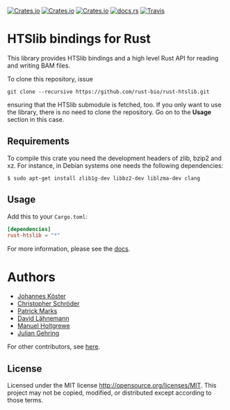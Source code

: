 [![Crates.io](https://img.shields.io/crates/d/rust-htslib.svg)](https://crates.io/crates/rust-htslib)
[![Crates.io](https://img.shields.io/crates/v/rust-htslib.svg)](https://crates.io/crates/rust-htslib)
[![Crates.io](https://img.shields.io/crates/l/rust-htslib.svg)](https://crates.io/crates/rust-htslib)
[![docs.rs](https://docs.rs/rust-htslib/badge.svg)](https://docs.rs/rust-htslib)
[![Travis](https://img.shields.io/travis/rust-bio/rust-htslib.svg)](https://travis-ci.org/rust-bio/rust-htslib)

# HTSlib bindings for Rust

This library provides HTSlib bindings and a high level Rust API for reading and writing BAM files.

To clone this repository, issue

```
git clone --recursive https://github.com/rust-bio/rust-htslib.git
```

ensuring that the HTSlib submodule is fetched, too.
If you only want to use the library, there is no need to clone the repository. Go on to the **Usage** section in this case.

## Requirements

To compile this crate you need the development headers of zlib, bzip2 and xz. For instance, in Debian systems one needs the following dependencies:

```shell
$ sudo apt-get install zlib1g-dev libbz2-dev liblzma-dev clang
```

## Usage

Add this to your `Cargo.toml`:

```toml
[dependencies]
rust-htslib = "*"
```

For more information, please see the [docs](https://docs.rs/rust-htslib).

# Authors

* [Johannes Köster](https://github.com/johanneskoester)
* [Christopher Schröder](https://github.com/christopher-schroeder)
* [Patrick Marks](https://github.com/pmarks)
* [David Lähnemann](https://github.com/dlaehnemann)
* [Manuel Holtgrewe](https://github.com/holtgrewe)
* [Julian Gehring](https://github.com/juliangehring)

For other contributors, see [here](https://github.com/rust-bio/rust-htslib/graphs/contributors).

## License

Licensed under the MIT license http://opensource.org/licenses/MIT. This project may not be copied, modified, or distributed except according to those terms.
